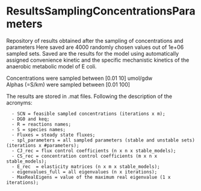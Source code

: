# ResultsSamplingConcentrationsParameters
Repository of results obtained after the sampling of concentrations and parameters
Here saved are 4000 randomly chosen values out of 1e+06 sampled sets. 
Saved are the results for the model using automatically assigned convenience kinetic and the specific mechanistic kinetics of the anaerobic metabolic model of E coli. 

Concentrations were sampled between [0.01 10] umol/gdw  <br />
Alphas (=S/km) were sampled between [0.01 100] 
 
 The results are stored in .mat files. Following the description of the acronyms: 
 
      - SCN = feasible sampled concentrations (iterations x m);
      - DG0 and keq;
      - R = reactions names;
      - S = species names;
      - Fluxes = steady state fluxes;
      - spl_parameters = all sampled parameters (stable and unstable sets) (iterations x #parameters);
      - CJ_rec = flux control coefficients (n x n x stable_models);
      - CS_rec = concentration control coefficients (m x n x stable_models);
      - E_rec  = elasticity matrices (n x m x stable_models);
      - eigenvalues_full = all eigenvalues (n x iterations);
      - MaxRealEigens = value of the maximum real eigenvalue (1 x iterations);
